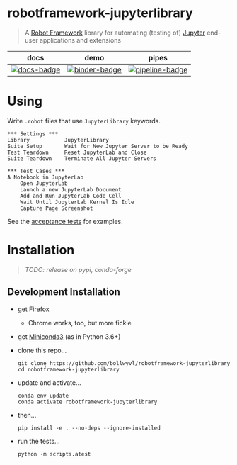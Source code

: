 # robotframework-jupyterlibrary
> A [Robot Framework][] library for automating (testing of) [Jupyter][] end-user applications and extensions

[Robot Framework]: http://robotframework.org
[Jupyter]: https://jupyter.org

| docs                    | demo                        | pipes                         |
|:-----------------------:|:---------------------------:|:-----------------------------:|
| [![docs-badge][]][docs] | [![binder-badge][]][binder] | [![pipeline-badge]][pipeline] |


# Using
Write `.robot` files that use `JupyterLibrary` keywords.

    *** Settings ***
    Library           JupyterLibrary
    Suite Setup       Wait for New Jupyter Server to be Ready
    Test Teardown     Reset JupyterLab and Close
    Suite Teardown    Terminate All Jupyter Servers

    *** Test Cases ***
    A Notebook in JupyterLab
        Open JupyterLab
        Launch a new JupyterLab Document
        Add and Run JupyterLab Code Cell
        Wait Until JupyterLab Kernel Is Idle
        Capture Page Screenshot

See the [acceptance tests][] for examples.


# Installation
> _TODO: release on pypi, conda-forge_

## Development Installation

- get Firefox
  - Chrome works, too, but more fickle
- get [Miniconda3][] (as in Python 3.6+)
- clone this repo...

      git clone https://github.com/bollwyvl/robotframework-jupyterlibrary
      cd robotframework-jupyterlibrary

- update and activate...

      conda env update
      conda activate robotframework-jupyterlibrary

- then...

      pip install -e . --no-deps --ignore-installed

- run the tests...

      python -m scripts.atest

[acceptance tests]: https://github.com/bollwyvl/robotframework-jupyterlab
[Miniconda3]: https://conda.io/miniconda.html
[binder-badge]: https://mybinder.org/badge_logo.svg
[binder]: https://mybinder.org/v2/gh/bollwyvl/robotframework-jupyterlibrary/master?urlpath=lab/tree/README.md
[pipeline-badge]: https://dev.azure.com/nickbollweg/nickbollweg/_apis/build/status/bollwyvl.robotframework-jupyterlibrary
[pipeline]: https://dev.azure.com/nickbollweg/nickbollweg/_build/latest?definitionId=2
[docs-badge]: https://readthedocs.org/projects/robotframework-jupyterlibrary/badge/?version=latest
[docs]: https://robotframework-jupyterlibrary.readthedocs.io
